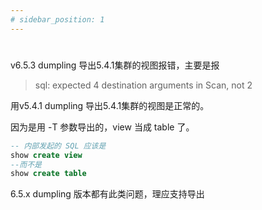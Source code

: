 ```yaml
---
# sidebar_position: 1
---
```


# 


v6.5.3 dumpling 导出5.4.1集群的视图报错，主要是报 
>sql: expected 4 destination arguments in Scan, not 2

用v5.4.1 dumpling 导出5.4.1集群的视图是正常的。  

因为是用 -T 参数导出的，view 当成 table 了。
```sql
-- 内部发起的 SQL 应该是 
show create view 
--而不是 
show create table
```
6.5.x dumpling 版本都有此类问题，理应支持导出











